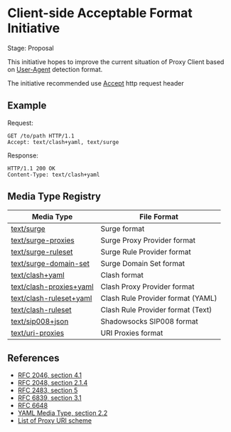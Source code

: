 # Client-side Acceptable Format Initiative

Stage: Proposal

This initiative hopes to improve the current situation of Proxy Client based on [User-Agent] detection format.

The initiative recommended use [Accept] http request header

[Accept]: https://developer.mozilla.org/en-US/docs/Web/HTTP/Headers/Accept
[User-Agent]: https://developer.mozilla.org/en-US/docs/Web/HTTP/Headers/User-Agent

## Example

Request:

```http
GET /to/path HTTP/1.1
Accept: text/clash+yaml, text/surge
```

Response:

```http
HTTP/1.1 200 OK
Content-Type: text/clash+yaml
```

## Media Type Registry

| Media Type                                    | File Format                       |
| --------------------------------------------- | --------------------------------- |
| [text/surge][surge]                           | Surge format                      |
| [text/surge-proxies][surge-proxies]           | Surge Proxy Provider format       |
| [text/surge-ruleset][surge-ruleset]           | Surge Rule Provider format        |
| [text/surge-domain-set][surge-domain-set]     | Surge Domain Set format           |
| [text/clash+yaml][clash+yaml]                 | Clash format                      |
| [text/clash-proxies+yaml][clash-proxies+yaml] | Clash Proxy Provider format       |
| [text/clash-ruleset+yaml][clash-ruleset+yaml] | Clash Rule Provider format (YAML) |
| [text/clash-ruleset][clash-ruleset]           | Clash Rule Provider format (Text) |
| [text/sip008+json][sip008+json]               | Shadowsocks SIP008 format         |
| [text/uri-proxies][uri-proxies]               | URI Proxies format                |

[surge]: media-types/surge.md
[surge-proxies]: media-types/surge-proxies.md
[surge-ruleset]: media-types/surge-ruleset.md
[surge-domain-set]: media-types/surge-domain-set.md
[clash+yaml]: media-types/clash+yaml.md
[clash-proxies+yaml]: media-types/clash-proxies+yaml.md
[clash-ruleset+yaml]: media-types/clash-ruleset+yaml.md
[clash-ruleset]: media-types/clash-ruleset.md
[sip008+json]: media-types/sip008+json.md
[uri-proxies]: media-types/uri-proxies.md

## References

- [RFC 2046, section 4.1](https://datatracker.ietf.org/doc/html/rfc2046#section-4.1)
- [RFC 2048, section 2.1.4](https://datatracker.ietf.org/doc/html/rfc2048#section-2.1.4)
- [RFC 2483, section 5](https://datatracker.ietf.org/doc/html/rfc2483#section-5)
- [RFC 6839, section 3.1](https://datatracker.ietf.org/doc/html/rfc6839#section-3.1)
- [RFC 6648](https://datatracker.ietf.org/doc/html/rfc6648)
- [YAML Media Type, section 2.2](https://datatracker.ietf.org/doc/html/draft-ietf-httpapi-yaml-mediatypes-10#section-2.2)
- [List of Proxy URI scheme](uri-schemes.md)
